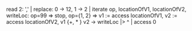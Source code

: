 read 2: ',' | replace: 0 -> 12, 1 -> 2 | iterate op, locationOfV1, locationOfV2, writeLoc: op=99 => stop, op={1, 2} => v1 := access locationOfV1, v2 := access locationOfV2, v1 {+, * } v2 -> writeLoc |> ^ | access 0
